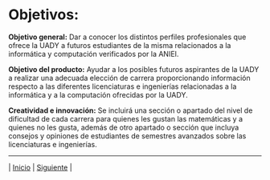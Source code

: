 # **Objetivos:**

**Objetivo general:**
Dar a conocer los distintos perfiles profesionales que ofrece la UADY a futuros estudiantes de la misma relacionados a la informática y computación verificados por la ANIEI. 

**Objetivo del producto:**
Ayudar a los posibles futuros aspirantes de la UADY a realizar una adecuada elección de carrera proporcionando información respecto a las diferentes licenciaturas e ingenierías relacionadas a la informática y a la computación ofrecidas por la UADY.

**Creatividad e innovación:**
Se incluirá una sección o apartado del nivel de dificultad de cada carrera para quienes les gustan las matemáticas y a quienes no les gusta, además de otro apartado o sección que incluya consejos y opiniones de estudiantes de semestres avanzados sobre las licenciaturas e ingenierías. 

***
| [Inicio](https://github.com/Geovanna-med/Enterate "Inicio") 
| [Siguiente](https://github.com/Geovanna-med/Enterate/blob/main/Documentos/Usuarios%20y%20clientes.md "Siguiente") |
